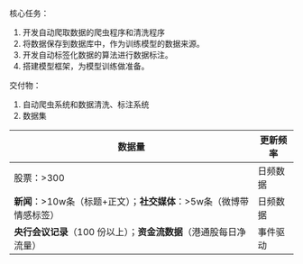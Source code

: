 核心任务：
1. 开发自动爬取数据的爬虫程序和清洗程序
2. 将数据保存到数据库中，作为训练模型的数据来源。
3. 开发自动标签化数据的算法进行数据标注。
4. 搭建模型框架，为模型训练做准备。

交付物：
1. 自动爬虫系统和数据清洗、标注系统
2. 数据集

| 数据量  | 更新频率  |
|---|---|
| 股票：>300  |  日频数据 |
| **新闻**：>10w条（标题+正文）；**社交媒体**：>5w条（微博带情感标签）  |  日频数据 |
|**央行会议记录**（100 份以上）；**资金流数据**（港通股每日净流量）|事件驱动|


